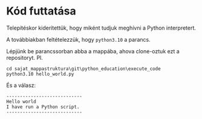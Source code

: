 # Kód futtatása

Telepítéskor kiderítettük, hogy miként tudjuk meghívni a Python interpretert.

A továbbiakban feltételezzük, hogy `python3.10` a parancs.



Lépjünk be parancssorban abba a mappába, ahova clone-oztuk ezt a repositoryt.
Pl.
```
cd sajat_mappastruktura\git\python_education\execute_code
python3.10 hello_world.py
```

És a válasz:


```
----------------------------
Hello world
I have run a Python script.
----------------------------
```